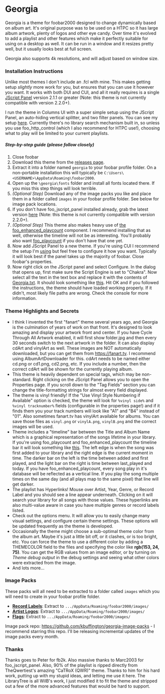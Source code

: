 # Georgia
Georgia is a theme for foobar2000 designed to change dynamically based on album art. It's original purpose was to be used on a HTPC so it has large album artwork, plenty of logos and other eye candy. Over time it's evolved to add a playlist and other features which make it perfectly suitable for using on a desktop as well. It can be run in a window and it resizes pretty well, but it usually looks best at full screen.

Georgia also supports 4k resolutions, and will adjust based on window size.

### Installation Instructions

Unlike most themes I don't include an .fcl with mine. This makes getting setup *slightly* more work for you, but ensures that you can use it however you want. It works with both DUI and CUI, and all it really requires is a single [JScript Panel](https://github.com/marc2k3/foo_jscript_panel/releases) version 2.1.1 or greater (Note: this theme is not currently compatible with version 2.2.0+).

I run the theme in Columns UI with a super simple setup using the JScript Panel, an auto-hiding vertical splitter, and two filter panels. You can see my setup [here](https://imgur.com/nJ71Vn1). Currently there's no library search mechanism built in, so unless you use foo_http_control (which I also recommend for HTPC use!), choosing what to play will be limited to your current playlists.

##### Step-by-step guide (please follow closely)

1. Close foobar
2. Download this theme from the [releases page](https://github.com/kbuffington/Georgia/releases).
3. Extract it into a folder named `georgia` to your foobar profile folder. On a non-portable installation this will typically be `C:\Users\<USERNAME>\AppData\Roaming\foobar2000`.
4. Open up the `\georgia\fonts` folder and install all fonts located there. If you miss this step things will look terrible.
5. *(Optional Step)*  Download any of the image packs you like and place them in a folder called `images` in your foobar profile folder. See below for image pack locations.
6. If you don't have foo_jscript_panel installed already, grab the latest version [here](https://github.com/marc2k3/foo_jscript_panel/releases) (Note: this theme is not currently compatible with version 2.2.0+).
7. *(Optional Step)* This theme also makes heavy use of [the foo_enhanced_playcount](https://www.foobar2000.org/components/view/foo_enhanced_playcount) component. I recommend installing that as well, otherwise the timeline will not be as interesting. You'll probably also want [foo_playcount](https://www.foobar2000.org/components/view/foo_playcount) if you don't have that one yet.
8. Now add JScript Panel to a new theme. If you're using CUI I recommend the setup I'm [using](https://imgur.com/nJ71Vn1) but feel free to configure it how you want. Typically it will look best if the panel takes up the majority of foobar. Close foobar's properties.
9. Now right click on the JScript panel and select Configure. In the dialog that opens up, first make sure the Script Engine is set to "Chakra". Now select all the text in the text box and replace it with the contents of [Georgia.txt](https://github.com/kbuffington/Georgia/blob/master/Georgia.txt). It should look something like [this](https://imgur.com/3Ekc1HL). Hit OK and if you followed the instructions, the theme should have loaded working properly. If it didn't, most likely file paths are wrong. Check the console for more information.


### Theme Highlights and Secrets

* I think I invented the first "fanart" theme several years ago, and Georgia is the culmination of years of work on that front. It's designed to look amazing and display your artwork front and center. If you have Cycle Through All Artwork enabled, it will first show folder.jpg and then every 30 seconds switch to the next artwork in the folder. It can also display cdArt and vinylArt as well. These images are NOT automatically downloaded, but you can get them from https://fanart.tv. I recommend using AlbumArtDownloader for this. cdArt needs to be named either cd.png or cd1.png, cd2.png, etc. If you include a number, then the correct cdArt will be shown for the currently playing album.
* This theme is heavily dependent on special tags, which may be non-standard. Right clicking on the JScript Panel allows you to open the Properties page. If you scroll down to the "Tag Fields" section you can change the title-formatting strings for almost every field displayed.
* The theme is vinyl friendly! If the "Use Vinyl Style Numbering if Available" option is checked, the theme will look for `%vinyl side%` and `%vinyl tracknumber%` fields (configurable in the properties page!) and if it finds them you your track numbers will look like "A1" and "B4" instead of "01". Also sometimes fanart.tv has vinylArt available for albums. You can save those files as `vinyl.png` or `vinylA.png`, `vinylB.png` and the correct images will be used.
* Theme includes a "timeline" bar between the Title and Album Name which is a graphical representation of the songs lifetime in your library. If you're using foo_playcount and foo_enhanced_playcount the timeline bar it will look something like [this](https://imgur.com/2tChYuD). The left edge is when the song was first added to your library and the right edge is the current moment in time. The darker bar on the left is the time between added and first played, and the light bar on the right is time between last_played and today. If you have foo_enhanced_playcount, every song play in it's database will be reflected as a vertical line. If you play the song multiple times on the same day (and all plays map to the same pixel) that line will get darker.
* The playlist has Hyperlinks! Mouse over Artist, Year, Genre, or Record Label and you should see a line appear underneath. Clicking on it will search your library for all songs with those values. These hyperlinks are also multi-value aware in case you have multiple genres or record labels listed.
* Check out the options menu. It will allow you to easily change many visual settings, and configure certain theme settings. These options will be updated frequently as the theme is developed.
* Occasionally the theme might choose a sub-optimal theme color from the album art. Maybe it's just a little bit off, or it clashes, or is too bright, etc. You can force the theme to use a different color by adding a THEMECOLOR field to the files and specifying the color like **rgb(153, 24, 75)**. You can get the RGB values from an image editor, or by turning on *Theme debug output* in the debug settings and seeing what other colors were extracted from the image.
* And lots more...

### Image Packs

These packs will all need to be extracted to a folder called `images` which you will need to create in your foobar profile folder.

* **[Record Labels](https://github.com/kbuffington/georgia-image-packs/raw/master/artistlogos-2018-06-29.rar)**: Extract to `.../AppData/Roaming/foobar2000/images/`
* **[Artist Logos](https://github.com/kbuffington/georgia-image-packs/raw/master/flags.rar)**: Extract to `.../AppData/Roaming/foobar2000/images/`
* **[Flags](https://github.com/kbuffington/georgia-image-packs/raw/master/recordlabel.rar)**: Extract to `.../AppData/Roaming/foobar2000/images/`

Image pack repo: https://github.com/kbuffington/georgia-image-packs - I recommend starring this repo. I'll be releasing incremental updates of the image packs every month.

### Thanks

Thanks goes to Peter for fb2k. Also massive thanks to Marc2003 for foo_jscript_panel. Also, 90% of the playlist is ripped directly from TheQwertiest's amazing "CaTRoX (QWR)" theme. Thanks to him for his hard work, putting up with my stupid ideas, and letting me use it here. The LibraryTree is all WilB's work, I just modified it to fit the theme and stripped out a few of the more advanced features that would be hard to support.
